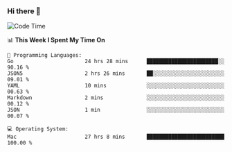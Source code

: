 ### Hi there 👋

<!--
**CrazyCollin/crazycollin** is a ✨ _special_ ✨ repository because its `README.md` (this file) appears on your GitHub profile.

Here are some ideas to get you started:

- 🔭 I’m currently working on ...
- 🌱 I’m currently learning ...
- 👯 I’m looking to collaborate on ...
- 🤔 I’m looking for help with ...
- 💬 Ask me about ...
- 📫 How to reach me: ...
- 😄 Pronouns: ...
- ⚡ Fun fact: ...
-->

<!--START_SECTION:waka-->
![Code Time](http://img.shields.io/badge/Code%20Time-5%2C288%20hrs%2030%20mins-blue)

📊 **This Week I Spent My Time On** 

```text
💬 Programming Languages: 
Go                       24 hrs 28 mins      ███████████████████████░░   90.16 % 
JSON5                    2 hrs 26 mins       ██░░░░░░░░░░░░░░░░░░░░░░░   09.01 % 
YAML                     10 mins             ░░░░░░░░░░░░░░░░░░░░░░░░░   00.63 % 
Markdown                 2 mins              ░░░░░░░░░░░░░░░░░░░░░░░░░   00.12 % 
JSON                     1 min               ░░░░░░░░░░░░░░░░░░░░░░░░░   00.07 % 

💻 Operating System: 
Mac                      27 hrs 8 mins       █████████████████████████   100.00 % 
```


<!--END_SECTION:waka-->
